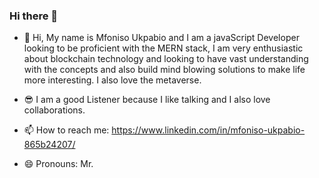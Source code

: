 ### Hi there 👋



- 🤩 Hi, My name is Mfoniso Ukpabio and I am a javaScript Developer looking to be proficient with the MERN stack, I am very enthusiastic about blockchain technology and looking to have vast understanding with the concepts and also build mind blowing solutions to make life more interesting. I also love the metaverse.

- 😎 I am a good Listener because I like talking and I also love collaborations.

- 📫 How to reach me: https://www.linkedin.com/in/mfoniso-ukpabio-865b24207/

- 😄 Pronouns: Mr.
